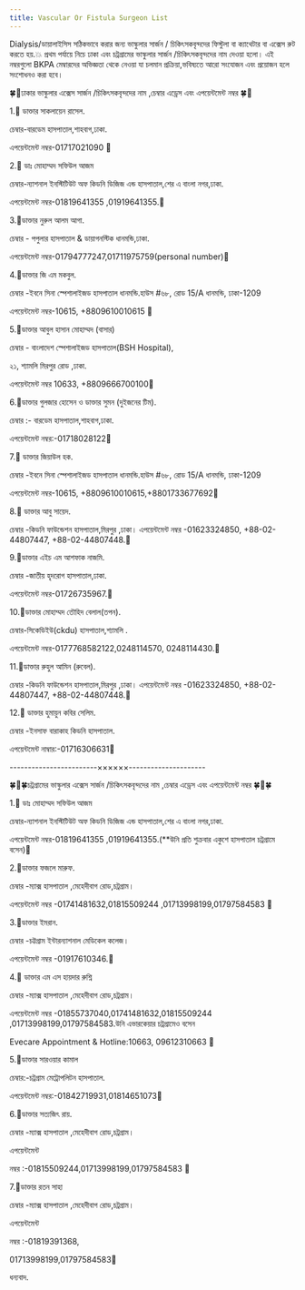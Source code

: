 ```yaml
---
title: Vascular Or Fistula Surgeon List
---
```


Dialysis/ডায়ালাইসিস সঠিকভাবে করার জন্য ভাস্কুলার সার্জন / চিকিৎসকবৃন্দদের ফিস্টুলা বা ক্যাথেটার বা এক্সেস রুট করতে হয়.💥 প্রথম পর্যায়ে নিচে ঢাকা এবং চট্রগ্রামের ভাস্কুলার সার্জন /চিকিৎসকবৃন্দদের নাম দেওয়া হলো। এই নম্বরগুলো BKPA মেম্বারদের অভিজ্ঞতা থেকে নেওয়া যা চলমান প্রক্রিয়া,ভবিষ্যতে আরো সংযোজন এবং প্রয়োজন হলে সংশোধনও করা হবে।

🍀🔰ঢাকার ভাস্কুলার এক্সেস সার্জন /চিকিৎসকবৃন্দদের নাম ,চেম্বার এড্রেস এবং এপয়েন্টমেন্ট নম্বর 🍀🔰

1\.🔷️ ডাক্তার সাকলায়েন রাসেল.

চেম্বার-বারডেম হাসপাতাল,শাহবাগ,ঢাকা.

এপয়েন্টমেন্ট নম্বর-01717021090 🔶️

2\.🔷️ ডাঃ মোহাম্মদ সফিউল আজম

চেম্বার-ন্যাশনাল ইনস্টিটিউট অফ কিডনি ডিজিজ এন্ড হাসপাতাল,শের এ বাংলা নগর,ঢাকা.

এপয়েন্টমেন্ট নম্বর-01819641355 ,01919641355.🔶️

3\.🔷️ডাক্তার নুরুল আলম আগা.

চেম্বার - পপুলার হাসপাতাল & ডায়াগনস্টিক ধানমন্ডি,ঢাকা.

এপয়েন্টমেন্ট নম্বর-01794777247,01711975759(personal number)🔶️

4\.🔷️ডাক্তার জি এম মকবুল.

চেম্বার -ইবনে সিনা স্পেশালাইজড হাসপাতাল ধানমন্ডি.হাউস #৬৮, রোড 15/A  ধানমন্ডি,  ঢাকা-1209

এপয়েন্টমেন্ট নম্বর-10615, +8809610010615 🔶️

5\.🔷️ডাক্তার আবুল হাসান মোহাম্মদ (বাসার)

চেম্বার - বাংলাদেশ স্পেশালাইজড হাসপাতাল(BSH Hospital),

২১, শ্যামলি মিরপুর রোড ,ঢাকা.

এপয়েন্টমেন্ট নম্বর 10633, +8809666700100🔶️

6\.🔷️ডাক্তার গুলজার হোসেন ও ডাক্তার সুমন (দুইজনের টিম).

চেম্বার :- বারডেম হাসপাতাল,শাহবাগ,ঢাকা.

এপয়েন্টমেন্ট নম্বর:-01718028122🔶️

7\.🔷️ ডাক্তার জিয়াউল হক.

চেম্বার -ইবনে সিনা স্পেশালাইজড হাসপাতাল ধানমন্ডি.হাউস #৬৮, রোড 15/A  ধানমন্ডি,  ঢাকা-1209

এপয়েন্টমেন্ট নম্বর-10615, +8809610010615,+8801733677692🔶️

8\.🔷️ ডাক্তার আবু সায়েদ.

চেম্বার -কিডনি ফাউন্ডেশন হাসপাতাল,মিরপুর ,ঢাকা। এপয়েন্টমেন্ট নম্বর -01623324850, +88-02-44807447, +88-02-44807448.🔸

9\.🔷️ডাক্তার এইচ এম আশফাক নাজমি.

চেম্বার -জাতীয় হৃদরোগ হাসপাতাল,ঢাকা.

এপয়েন্টমেন্ট নম্বর-01726735967.🔶️

10\.🔷️ডাক্তার মোহাম্মদ তৌহিদ বেলাল(তপন).

চেম্বার-সিকেডিইউ(ckdu) হাসপাতাল,শ্যামলি .

এপয়েন্টমেন্ট নম্বর-0177768582122,0248114570, 0248114430.🔶️

11\.🔹ডাক্তার রুহুল আমিন (রুবেল).

চেম্বার -কিডনি ফাউন্ডেশন হাসপাতাল,মিরপুর ,ঢাকা। এপয়েন্টমেন্ট নম্বর -01623324850, +88-02-44807447, +88-02-44807448.🔸

12\.🔷️ ডাক্তার হুমায়ুন কবির সেলিম.

চেম্বার -ইনসাফ বারাকাহ কিডনি হাসপাতাল.

এপয়েন্টমেন্ট নাম্বার:-01716306631🔶️

\------------------------××××××---------------------

🍀🔰🍀চট্রগ্রামের ভাস্কুলার এক্সেস সার্জন /চিকিৎসকবৃন্দদের নাম ,চেম্বার এড্রেস এবং এপয়েন্টমেন্ট নম্বর 🍀🔰🍀

1\.🔷️ ডাঃ মোহাম্মদ সফিউল আজম

চেম্বার-ন্যাশনাল ইনস্টিটিউট অফ কিডনি ডিজিজ এন্ড হাসপাতাল,শের এ বাংলা নগর,ঢাকা.

এপয়েন্টমেন্ট নম্বর-01819641355 ,01919641355.(**উনি প্রতি শুক্রবার একুশে হাসপাতাল চট্রগ্রামে বসেন)🔶️

2\.🔷️ডাক্তার ফজলে মারুফ.

চেম্বার -ম্যাক্স হাসপাতাল ,মেহেদীবাগ রোড,চট্রগ্রাম।

এপয়েন্টমেন্ট নম্বর -01741481632,01815509244 ,01713998199,01797584583 🔶️

3\.🔷️ডাক্তার ইমরান.

চেম্বার -চট্টগ্রাম ইন্টারন্যাশনাল মেডিকেল কলেজ।

এপয়েন্টমেন্ট নম্বর -01917610346.🔶️

4\.🔷️ ডাক্তার এম এস হায়দার রুশ্নি

চেম্বার -ম্যাক্স হাসপাতাল ,মেহেদীবাগ রোড,চট্রগ্রাম।

এপয়েন্টমেন্ট নম্বর -01855737040,01741481632,01815509244 ,01713998199,01797584583.উনি এভারকেয়ার চট্রগ্রামেও বসেন

Evecare Appointment & Hotline:10663, 09612310663 🔶️

5\.🔷️ডাক্তার সারওয়ার কামাল

চেম্বার:-চট্রগ্রাম মেট্রোপলিটন হাসপাতাল.

এপয়েন্টমেন্ট নম্বর:-01842719931,01814651073🔶️

6\.🔷️ডাক্তার সত্যজিৎ রায়.

চেম্বার -ম্যাক্স হাসপাতাল ,মেহেদীবাগ রোড,চট্রগ্রাম।

এপয়েন্টমেন্ট

নম্বর :-01815509244,01713998199,01797584583 🔶️

7\.🔷️ডাক্তার রতন সাহা

চেম্বার -ম্যাক্স হাসপাতাল ,মেহেদীবাগ রোড,চট্রগ্রাম।

এপয়েন্টমেন্ট

নম্বর :-01819391368,

01713998199,01797584583🔶️

ধন্যবাদ.

